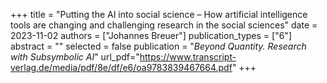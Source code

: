 +++
title = "Putting the AI into social science – How artificial intelligence tools are changing and challenging research in the social sciences"
date = 2023-11-02
authors = ["Johannes Breuer"]
publication_types = ["6"]
abstract = ""
selected = false
publication = "*Beyond Quantity. Research with Subsymbolic AI*"
url_pdf="https://www.transcript-verlag.de/media/pdf/8e/df/e6/oa9783839467664.pdf"
+++


